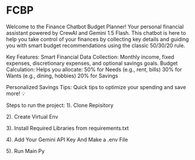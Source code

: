 # FCBP
Welcome to the Finance Chatbot Budget Planner! 
Your personal financial assistant powered by CrewAI and Gemini 1.5 Flash. 
This chatbot is here to help you take control of your finances by collecting key details and guiding you with smart budget recommendations using the classic 50/30/20 rule.

Key Features:
Smart Financial Data Collection: Monthly income, fixed expenses, discretionary expenses, and optional savings goals.
Budget Calculation: Helps you allocate:
50% for Needs (e.g., rent, bills)
30% for Wants (e.g., dining, hobbies)
20% for Savings 

Personalized Savings Tips: Quick tips to optimize your spending and save more! 💡

Steps to run the project:
1). Clone Repisitory

2). Create Virtual Env

3). Install Required Libraries from requirements.txt

4). Add Your Gemini API Key And Make a .env File

5). Run Main Py
